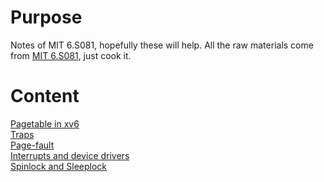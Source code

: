 # Purpose
Notes of MIT 6.S081, hopefully these will help. 
All the raw materials come from [MIT 6.S081](https://pdos.csail.mit.edu/6.828/2020/schedule.html), just cook it.

# Content
[Pagetable in xv6](https://github.com/guisongchen/notes-of-6.S081/blob/main/pagetable.md#pagetable-in-xv6)  
[Traps](https://github.com/guisongchen/notes-of-6.S081/blob/main/traps.md)  
[Page-fault](https://github.com/guisongchen/notes-of-6.S081/blob/main/page-fault.md)  
[Interrupts and device drivers](https://github.com/guisongchen/notes-of-6.S081/blob/main/interrupts_and_device_drivers.md)  
[Spinlock and Sleeplock](https://github.com/guisongchen/notes-of-6.S081/blob/main/spinlock%20and%20sleeplock.md)
